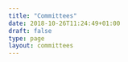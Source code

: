 ```yaml
---
title: "Committees"
date: 2018-10-26T11:24:49+01:00
draft: false
type: page
layout: committees
---
```

